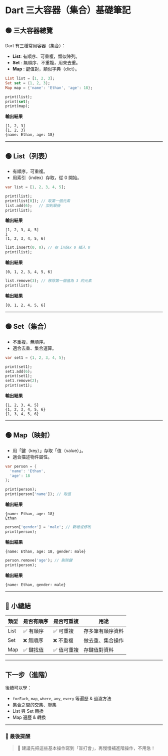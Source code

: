 
#  Dart 三大容器（集合）基礎筆記

## 🟢 三大容器總覽

Dart 有三種常用容器（集合）：

- **List**:  有順序、可重複，類似陣列。
- **Set** :  無順序、不重複，用來去重。
- **Map** :  鍵值對，類似字典（dict）。

```dart
List list = [1, 2, 3];
Set set = {1, 2, 3};
Map map = {'name': 'Ethan', 'age': 18};

print(list);
print(set);
print(map);
```

 **輸出結果**
```
[1, 2, 3]
{1, 2, 3}
{name: Ethan, age: 18}
```

---

## 🟢 List（列表）

- 有順序，可重複。
- 用索引（index）存取，從 0 開始。

```dart
var list = [1, 2, 3, 4, 5];

print(list);
print(list[0]); // 取第一個元素
list.add(6);   // 加到最後
print(list);
```

 **輸出結果**
```
[1, 2, 3, 4, 5]
1
[1, 2, 3, 4, 5, 6]
```

```dart
list.insert(0, 0); // 在 index 0 插入 0
print(list);
```

 **輸出結果**
```
[0, 1, 2, 3, 4, 5, 6]
```

```dart
list.remove(3); // 移除第一個值為 3 的元素
print(list);
```

 **輸出結果**
```
[0, 1, 2, 4, 5, 6]
```

---

## 🟢 Set（集合）

- 不重複，無順序。
- 適合去重、集合運算。

```dart
var set1 = {1, 2, 3, 4, 5};

print(set1);
set1.add(6);
print(set1);
set1.remove(2);
print(set1);
```

 **輸出結果**
```
{1, 2, 3, 4, 5}
{1, 2, 3, 4, 5, 6}
{1, 3, 4, 5, 6}
```

---

## 🟢 Map（映射）

- 用「鍵（key）」存取「值（value）」。
- 適合描述物件屬性。

```dart
var person = {
  'name': 'Ethan',
  'age': 18
};

print(person);
print(person['name']); // 取值
```

 **輸出結果**
```
{name: Ethan, age: 18}
Ethan
```

```dart
person['gender'] = 'male'; // 新增或修改
print(person);
```

 **輸出結果**
```
{name: Ethan, age: 18, gender: male}
```

```dart
person.remove('age'); // 刪除鍵
print(person);
```

 **輸出結果**
```
{name: Ethan, gender: male}
```

---

## 💬 小總結

| 類型 | 是否有順序 | 是否可重複 | 用途                  |
|---------|-------------|-------------|---------------------|
| List    | ✅ 有順序   | ✅ 可重複 | 存多筆有順序資料 |
| Set     | ❌ 無順序 | ❌ 不重複 | 做去重、集合操作 |
| Map     | ✅ 鍵找值 | ✅ 值可重複 | 存鍵值對資料     |

---

##  下一步（進階）

後續可以學：

- `forEach`, `map`, `where`, `any`, `every` 等遍歷 & 過濾方法
- 集合之間的交集、聯集
- List 與 Set 轉換
- Map 遍歷 & 轉換

---

### 💬 最後提醒

> 🎯 建議先把這些基本操作寫到「盲打會」，再慢慢補進階操作，不用急！
